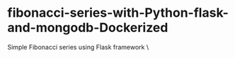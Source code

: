 # fibonacci-series-with-Python-flask-and-mongodb-Dockerized
Simple Fibonacci series using Flask framework \
